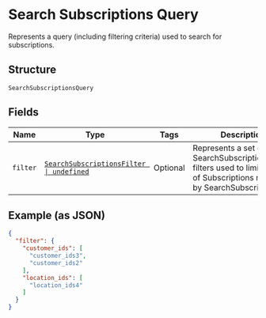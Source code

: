 
# Search Subscriptions Query

Represents a query (including filtering criteria) used to search for subscriptions.

## Structure

`SearchSubscriptionsQuery`

## Fields

| Name | Type | Tags | Description |
|  --- | --- | --- | --- |
| `filter` | [`SearchSubscriptionsFilter \| undefined`](/doc/models/search-subscriptions-filter.md) | Optional | Represents a set of SearchSubscriptionsQuery filters used to limit the set of Subscriptions returned by SearchSubscriptions. |

## Example (as JSON)

```json
{
  "filter": {
    "customer_ids": [
      "customer_ids3",
      "customer_ids2"
    ],
    "location_ids": [
      "location_ids4"
    ]
  }
}
```

